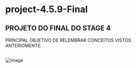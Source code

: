 # project-4.5.9-Final

## PROJETO DO FINAL DO STAGE 4 

PRINCIPAL OBJETIVO DE RELEMBRAR CONCEITOS VISTOS ANTERIOMENTE.

##
![image](https://github.com/iguuh/project-4.5.9-Final/assets/86696913/7123376f-1017-4640-baf9-1a980f0fa911)
